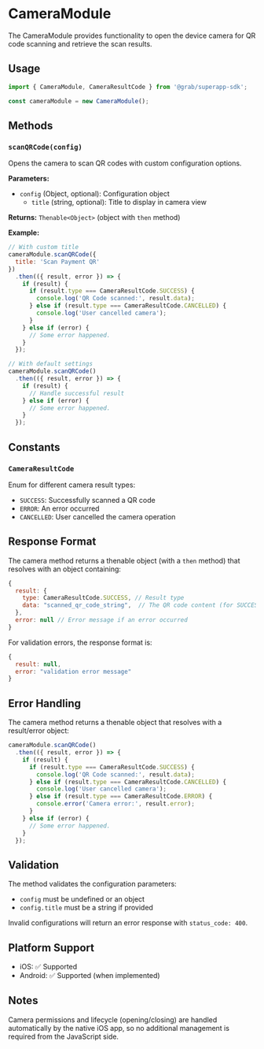 # CameraModule

The CameraModule provides functionality to open the device camera for QR code scanning and retrieve the scan results.

## Usage

```javascript
import { CameraModule, CameraResultCode } from '@grab/superapp-sdk';

const cameraModule = new CameraModule();
```

## Methods

### `scanQRCode(config)`

Opens the camera to scan QR codes with custom configuration options.

**Parameters:**
- `config` (Object, optional): Configuration object
  - `title` (string, optional): Title to display in camera view

**Returns:** `Thenable<Object>` (object with `then` method)

**Example:**
```javascript
// With custom title
cameraModule.scanQRCode({
  title: 'Scan Payment QR'
})
  .then(({ result, error }) => {
    if (result) {
      if (result.type === CameraResultCode.SUCCESS) {
        console.log('QR Code scanned:', result.data);
      } else if (result.type === CameraResultCode.CANCELLED) {
        console.log('User cancelled camera');
      }
    } else if (error) {
      // Some error happened.
    }
  });

// With default settings
cameraModule.scanQRCode()
  .then(({ result, error }) => {
    if (result) {
      // Handle successful result
    } else if (error) {
      // Some error happened.
    }
  });
```

## Constants

### `CameraResultCode`

Enum for different camera result types:

- `SUCCESS`: Successfully scanned a QR code
- `ERROR`: An error occurred
- `CANCELLED`: User cancelled the camera operation

## Response Format

The camera method returns a thenable object (with a `then` method) that resolves with an object containing:

```javascript
{
  result: {
    type: CameraResultCode.SUCCESS, // Result type
    data: "scanned_qr_code_string",  // The QR code content (for SUCCESS type)
  },
  error: null // Error message if an error occurred
}
```

For validation errors, the response format is:
```javascript
{
  result: null,
  error: "validation error message"
}
```

## Error Handling

The camera method returns a thenable object that resolves with a result/error object:

```javascript
cameraModule.scanQRCode()
  .then(({ result, error }) => {
    if (result) {
      if (result.type === CameraResultCode.SUCCESS) {
        console.log('QR Code scanned:', result.data);
      } else if (result.type === CameraResultCode.CANCELLED) {
        console.log('User cancelled camera');
      } else if (result.type === CameraResultCode.ERROR) {
        console.error('Camera error:', result.error);
      }
    } else if (error) {
      // Some error happened.
    }
  });
```

## Validation

The method validates the configuration parameters:

- `config` must be undefined or an object
- `config.title` must be a string if provided

Invalid configurations will return an error response with `status_code: 400`.

## Platform Support

- iOS: ✅ Supported
- Android: ✅ Supported (when implemented)

## Notes

Camera permissions and lifecycle (opening/closing) are handled automatically by the native iOS app, so no additional management is required from the JavaScript side. 